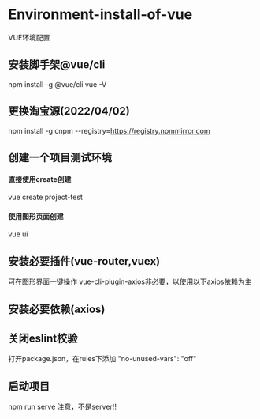 # Environment-install-of-vue
VUE环境配置

## 安装脚手架@vue/cli
npm install -g @vue/cli
vue -V

## 更换淘宝源(2022/04/02)
npm install -g cnpm --registry=https://registry.npmmirror.com

## 创建一个项目测试环境
#### 直接使用create创建
vue create project-test
#### 使用图形页面创建
vue ui

## 安装必要插件(vue-router,vuex)
可在图形界面一键操作
vue-cli-plugin-axios非必要，以使用以下axios依赖为主

## 安装必要依赖(axios)

## 关闭eslint校验
打开package.json，在rules下添加
"no-unused-vars": "off"

## 启动项目
npm run serve
注意，不是server!!
